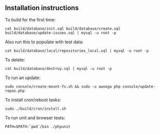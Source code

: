 Installation instructions
-------------

To build for the first time:

    cat build/database/init.sql build/database/create.sql build/database/update-issues.sql | mysql -u root -p

Also run this to populate with test data:

    cat build/database/local/repositories_local.sql | mysql -u root -p

To delete:

    cat build/database/destroy.sql | mysql -u root -p

To run an update:

    sudo console/create-mount-fs.sh && sudo -u awooga php console/update-repos.php

To install cron/reboot tasks:

	sudo ./build/cron/install.sh

To run unit and browser tests:

	PATH=$PATH:`pwd`/bin ./phpunit
